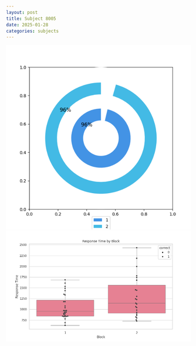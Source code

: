 ```yaml
---
layout: post
title: Subject 8005
date: 2025-01-28
categories: subjects
---
```


![](data/8005/run-32/8005__acc_test.png)
![](data/8005/run-32/8005_rt.png)
